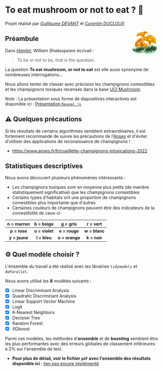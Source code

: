 # To eat mushroom or not to eat ? 🍄

Projet réalisé par *[Guillaume DEVANT](https://github.com/devgui37)* et *[Corentin DUCLOUX](https://github.com/CDucloux)*

<img src="https://github.com/CDucloux/To-eat-mushroom-or-not-to-eat/blob/main/images/main_mushroom.png" width=18% height=18% align="right">

## Préambule

Dans [*Hamlet*](https://en.wikipedia.org/wiki/Hamlet), *William Shakespeare* écrivait : 
> To be or not to be, that is the question.

La question **To eat mushroom, or not to eat** est elle aussi synonyme de nombreuses interrogations...

Nous allons tenter de classer avec précision les champignons comestibles et les champignons toxiques recensés dans la base [UCI Mushroom](https://archive.ics.uci.edu/ml/datasets/mushroom).

*Note* : La présentation sous forme de diapositives interactives est disponible ici : [Présentation `Reveal.js`](https://corentinducloux.fr/Reveal.js/Mushroom_presentation.html)

## :warning: Quelques précautions

Si les résultats de certains algorithmes semblent extraordinaires, il est fortement recommandé de suivre les précautions de l'[Anses](https://www.anses.fr/fr) et d'éviter d'utiliser des applications de reconaissance de champignons !

- https://www.anses.fr/fr/cueillette-champignons-intoxications-2022

## Statistiques descriptives

Nous avons découvert plusieurs phénomènes intéressants : 

- Les champignons toxiques sont en moyenne plus petits (de manière statistiquement significative) que les champignons comestibles
- Certains types d'habitats ont une proportion de champignons comestibles plus importante que d'autres
- Certaines couleurs de champignons peuvent être des indicateurs de la comestibilité de ceux-ci

|   n = marron  |    b = beige   |    g = gris    |    r = vert   |
|:-------------:|:--------------:|:--------------:|:-------------:|
|  **p = rose** | **u = violet** |  **e = rouge** | **w = blanc** |
| **y = jaune** |  **l = bleu**  | **o = orange** |  **k = noir** |

## :gear: Quel modèle choisir ?

L'ensemble du travail a été réalisé avec les librairies `tidymodels` et `doParallel`.

Nous avons utilisé les **8** modèles suivants : 

- [x] Linear Discriminant Analysis
- [x] Quadratic Discriminant Analysis
- [x] Linear Support Vector Machine
- [x] Logit
- [x] K-Nearest Neighbors
- [x] Decision Tree
- [x] Random Forest
- [x] XGboost

Parmi ces modèles, les méthodes d'**ensemble** et de **boosting** semblent être les plus performantes avec des erreurs globales de classement inférieures à 2% sur l'ensemble de test.

- **Pour plus de détail, voir le fichier `pdf` avec l'ensemble des résultats disponible ici** : [lien pas encore implémenté]()

